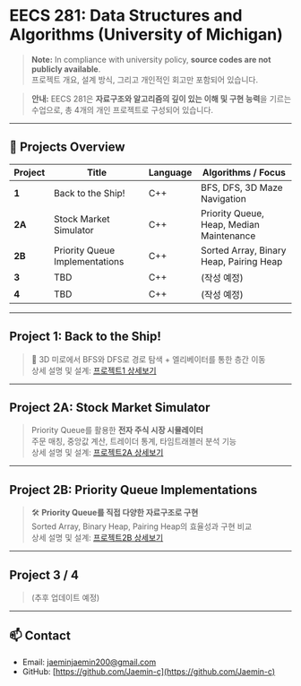 # EECS 281: Data Structures and Algorithms (University of Michigan)

> **Note:** In compliance with university policy, **source codes are not publicly available**.  
> 프로젝트 개요, 설계 방식, 그리고 개인적인 회고만 포함되어 있습니다.

> **안내:** EECS 281은 **자료구조와 알고리즘의 깊이 있는 이해 및 구현 능력**을 기르는 수업으로, 총 4개의 개인 프로젝트로 구성되어 있습니다.

---

## 📌 Projects Overview

| Project | Title | Language | Algorithms / Focus |
| --- | --- | --- | --- |
| **1** | Back to the Ship! | C++ | BFS, DFS, 3D Maze Navigation |
| **2A** | Stock Market Simulator | C++ | Priority Queue, Heap, Median Maintenance |
| **2B** | Priority Queue Implementations | C++ | Sorted Array, Binary Heap, Pairing Heap |
| **3** | TBD | C++ | (작성 예정) |
| **4** | TBD | C++ | (작성 예정) |

---

## Project 1: Back to the Ship!

> 🚀 3D 미로에서 BFS와 DFS로 경로 탐색 + 엘리베이터를 통한 층간 이동  
> 상세 설명 및 설계: [프로젝트1 상세보기](https://github.com/Jaemin-c/uni-project/blob/main/281/README-p1.md)

---

## Project 2A: Stock Market Simulator

> Priority Queue를 활용한 **전자 주식 시장 시뮬레이터**  
> 주문 매칭, 중앙값 계산, 트레이더 통계, 타임트래블러 분석 기능  
> 상세 설명 및 설계: [프로젝트2A 상세보기](https://github.com/Jaemin-c/uni-project/blob/main/281/README-p2.md)

---

## Project 2B: Priority Queue Implementations

> 🛠 **Priority Queue를 직접 다양한 자료구조로 구현**  
> Sorted Array, Binary Heap, Pairing Heap의 효율성과 구현 비교  
> 상세 설명 및 설계: [프로젝트2B 상세보기](https://github.com/Jaemin-c/uni-project/blob/main/281/README-p2.md)

---

## Project 3 / 4

> (추후 업데이트 예정)

---

## 📫 Contact

- Email: jaeminjaemin200@gmail.com  
- GitHub: [https://github.com/Jaemin-c](https://github.com/Jaemin-c)
